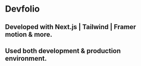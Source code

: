 # Devfolio
## Developed with Next.js | Tailwind | Framer motion & more.
## Used both development & production environment.

